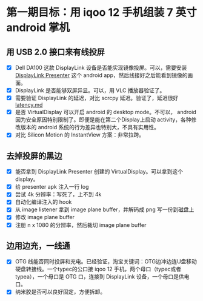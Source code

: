 # 第一期目标：用 iqoo 12 手机组装 7 英寸 android 掌机

## 用 USB 2.0 接口来有线投屏

* [x] Dell DA100 这款 DisplayLink 设备是否能实现镜像投屏。可以，需要安装 [DisplayLink Presenter](https://www.synaptics.com/cn/products/displaylink-graphics/downloads/android) 这个 android app，然后线接好之后能看到镜像的画面。
* [x] DisplayLink 是否能够双屏异显。可以，用 VLC 播放器验证了。
* [x] 需要验证 DisplayLink 的延迟，对比 scrcpy 延迟。验证了，延迟很好 [latency.md](latency.md)
* [x] 是否 VirtualDisplay 可以开启 android 的 desktop mode。不可以， android 因为安全原因特别限制了。即便是能在第二个Display上启动 activity，各种修改版本的 android 系统的行为差异也特别大，不具有实用性。
* [x] 对比 Silicon Motion 的 InstantView 方案：非常拉跨。

## 去掉投屏的黑边

* [x] 能否拿到 DisplayLink Presenter 创建的 VirtualDisplay。可以拿到这个 display。
* [x] 给 presenter apk 注入一行 log
* [x] 尝试 4k 分辨率：写死了，上不到 4k
* [x] 自动化编译注入的 hook
* [x] 从 image listener 拿到 image plane buffer，并解码成 png 写一份到磁盘上
* [x] 修改 image plane buffer
* [x] 注册 n x 1080 的分辨率，然后裁切 image plane buffer

## 边用边充，一线通

* [x] OTG 线能否同时投屏和充电。已经验证，淘宝关键词：OTG边冲边连U盘移动硬盘转接线。一个typec的公口接 iqoo 12 手机，两个母口（typec或者typea），一个母口是 OTG 口，连接到 DisplayLink 设备，一个母口是供电口。
* [x] 纳米胶是否可以良好固定，方便拆卸。
